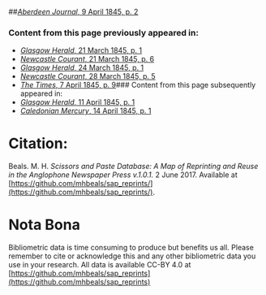 ##[*Aberdeen Journal*, 9 April 1845, p. 2](https://mhbeals.github.io/sap_html/Aberdeen-Journal/Aberdeen-Journal-9-April-1845-p-2)

### Content from this page previously appeared in:
+ [*Glasgow Herald*, 21 March 1845, p. 1](https://mhbeals.github.io/sap_html/Glasgow-Herald/Glasgow-Herald-21-March-1845-p-1)
+ [*Newcastle Courant*, 21 March 1845, p. 6](https://mhbeals.github.io/sap_html/Newcastle-Courant/Newcastle-Courant-21-March-1845-p-6)
+ [*Glasgow Herald*, 24 March 1845, p. 1](https://mhbeals.github.io/sap_html/Glasgow-Herald/Glasgow-Herald-24-March-1845-p-1)
+ [*Newcastle Courant*, 28 March 1845, p. 5](https://mhbeals.github.io/sap_html/Newcastle-Courant/Newcastle-Courant-28-March-1845-p-5)
+ [*The Times*, 7 April 1845, p. 9](https://mhbeals.github.io/sap_html/The-Times/The-Times-7-April-1845-p-9)### Content from this page subsequently appeared in:
+ [*Glasgow Herald*, 11 April 1845, p. 1](https://mhbeals.github.io/sap_html/Glasgow-Herald/Glasgow-Herald-11-April-1845-p-1)
+ [*Caledonian Mercury*, 14 April 1845, p. 1](https://mhbeals.github.io/sap_html/Caledonian-Mercury/Caledonian-Mercury-14-April-1845-p-1)
                    
# Citation: 

Beals. M. H. *Scissors and Paste Database: A Map of Reprinting and Reuse in the Anglophone Newspaper Press v.1.0.1.* 2 June 2017. Available at [https://github.com/mhbeals/sap_reprints/](https://github.com/mhbeals/sap_reprints/). 
                    
# Nota Bona

Bibliometric data is time consuming to produce but benefits us all. Please remember to cite or acknowledge this and any other bibliometric data you use in your research. All data is available CC-BY 4.0 at [https://github.com/mhbeals/sap_reprints](https://github.com/mhbeals/sap_reprints)